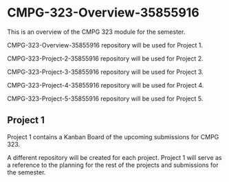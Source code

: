 # CMPG-323-Overview-35855916

This is an overview of the CMPG 323 module for the semester.


CMPG-323-Overview-35855916 repository will be used for Project 1.

CMPG-323-Project-2-35855916 repository will be used for Project 2.

CMPG-323-Project-3-35855916 repository will be used for Project 3.

CMPG-323-Project-4-35855916 repository will be used for Project 4.

CMPG-323-Project-5-35855916 repository will be used for Project 5.

## Project 1

Project 1 contains a Kanban Board of the upcoming submissions for CMPG 323.

A different repository will be created for each project. Project 1 will serve as a reference to the planning for the rest of the projects and submissions for the semester.
